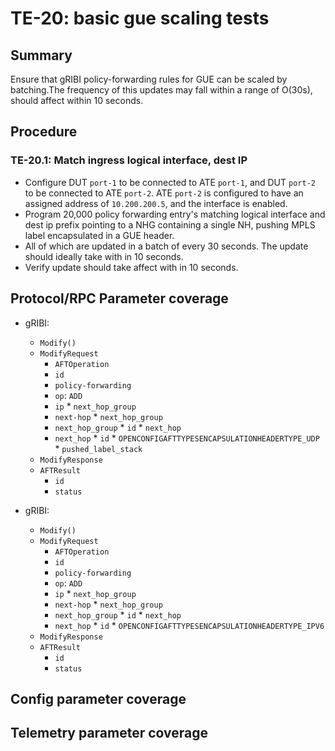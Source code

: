 # TE-20: basic gue scaling tests

## Summary

Ensure that gRIBI policy-forwarding rules for GUE can be scaled by batching.The frequency of this updates may fall within a range of O(30s), should affect within 10 seconds.

## Procedure

### TE-20.1: Match ingress logical interface, dest IP

* Configure DUT `port-1` to be connected to ATE `port-1`, and DUT `port-2` to
  be connected to ATE `port-2`. ATE `port-2` is configured to have an assigned
  address of `10.200.200.5`, and the interface is enabled.
* Program 20,000 policy forwarding entry's matching logical interface and dest ip prefix pointing to a NHG containing a single NH, pushing MPLS label
encapsulated in a GUE header. 
* All of which are updated in a batch of every 30 seconds. The update should ideally take with in 10 seconds.
* Verify update should take affect with in 10 seconds.

## Protocol/RPC Parameter coverage

*   gRIBI:
    *  `Modify()`
      * `ModifyRequest`
        *   `AFTOperation`
          *   `id`
          *   `policy-forwarding`
          *   `op`: `ADD`
          *  `ip`
            * `next_hop_group`
          *  `next-hop`
            *   `next_hop_group`
          *   `next_hop_group`
            *  `id`
            *  `next_hop`
          *   `next_hop`
            * `id`
            * `OPENCONFIGAFTTYPESENCAPSULATIONHEADERTYPE_UDP`
            * `pushed_label_stack`
    *   `ModifyResponse`
    *   `AFTResult`
        *   `id`
        *   `status`

*   gRIBI:
    *  `Modify()`
      * `ModifyRequest`
        *   `AFTOperation`
          *   `id`
          *   `policy-forwarding`
          *   `op`: `ADD`
          *  `ip`
            * `next_hop_group`
          *  `next-hop`
            *   `next_hop_group`
          *   `next_hop_group`
            *  `id`
            *  `next_hop`
          *   `next_hop`
            * `id`
            * `OPENCONFIGAFTTYPESENCAPSULATIONHEADERTYPE_IPV6`
    *   `ModifyResponse`
    *   `AFTResult`
        *   `id`
        *   `status`

## Config parameter coverage


## Telemetry parameter coverage
